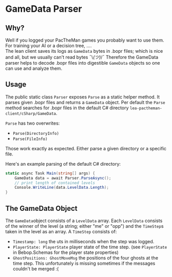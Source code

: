 # GameData Parser

## Why?

Well if you logged your PacTheMan games you probably want to use them. For training your AI or a decision tree, ....  
The lean client saves its logs as `GameData` bytes in .bopr files; which is nice and all, but we usually can't read bytes ¯\\_(ツ)_/¯ 
Therefore the GameData parser helps to decode .bopr files into digestible `GameData` objects so one can use and analyze them.

## Usage

The public static class `Parser` exposes `Parse` as a static helper method. It parses given .bopr files and returns a `GameData` object. Per default the `Parse` method searches for .bopr files in the default C# directory `lea-pactheman-client/cSharp/GameData`.

`Parse` has two overwrites:
- `Parse(DirectoryInfo)`
- `Parse(FileInfo)`

Those work exactly as expected. Either parse a given directory or a specific file.

Here's an example parsing of the default C# directory:  
```c#
static async Task Main(string[] args) {
    GameData data = await Parser.ParseAsync();
    // print length of contained levels
    Console.WriteLine(data.LevelData.Length);
}
```

## The GameData Object

The `GameData`object consists of a `LevelData` array. Each `LevelData` consists of the winner of the level (a string; either "me" or "opp") and the `TimeStep`s taken in the level as an array. A `TimeStep` consists of:
- `Timestamp: long` the uts in milliseconds when the step was logged.
- `PlayerState: PlayerState` player state of the time step. (see `PlayerState` in Bebop.Schemas for the player state properties)
- `GhostPositions: GhostMoveMsg` the positions of the four ghosts at the time step. This unfortunately is missing sometimes if the messages couldn't be merged :(